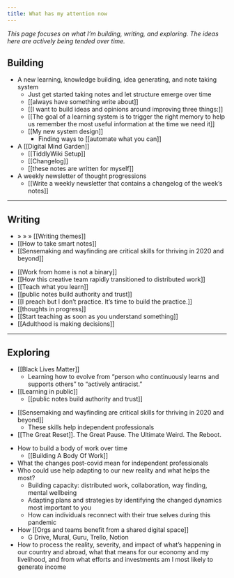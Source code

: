 ```yaml
---
title: What has my attention now
---
```

<em>This page focuses on what I’m building, writing, and exploring. The ideas here are actively being tended over time.</em>

## Building
* A new learning, knowledge building, idea generating, and note taking system
	* Just get started taking notes and let structure emerge over time
	* [[always have something write about]]
	* [[I want to build ideas and opinions around improving three things:]]
	* [[The goal of a learning system is to trigger the right memory to help us remember the most useful information at the time we need it]]
	* [[My new system design]]
		* Finding ways to [[automate what you can]]
* A [[Digital Mind Garden]]
	* [[TiddlyWiki Setup]]
	* [[Changelog]]
	* [[these notes are written for myself]]
* A weekly newsletter of thought progressions
	* [[Write a weekly newsletter that contains a changelog of the week’s notes]]
- - - -
## Writing
* » » »  [[Writing themes]]
* [[How to take smart notes]]
* [[Sensemaking and wayfinding are critical skills for thriving in 2020 and beyond]]
- [[Work from home is not a binary]]
- [[How this creative team rapidly transitioned to distributed work]]
- [[Teach what you learn]]
- [[public notes build authority and trust]]
- [[I preach but I don’t practice. It’s time to build the practice.]]
- [[thoughts in progress]]
- [[Start teaching as soon as you understand something]]
- [[Adulthood is making decisions]]
- - - -
## Exploring
- [[Black Lives Matter]]
	- Learning how to evolve from “person who continuously learns and supports others” to “actively antiracist.”
- [[Learning in public]]
	- [[public notes build authority and trust]]
* [[Sensemaking and wayfinding are critical skills for thriving in 2020 and beyond]]
	* These skills help independent professionals
* [[The Great Reset]]. The Great Pause. The Ultimate Weird. The Reboot.
- How to build a body of work over time
	- [[Building A Body Of Work]]
- What the changes post-covid mean for independent professionals
- Who could use help adapting to our new reality and what helps the most?
	- Building capacity: distributed work, collaboration, way finding, mental wellbeing
	- Adapting plans and strategies by identifying the changed dynamics most important to you
	- How can individuals reconnect with their true selves during this pandemic
- How [[Orgs and teams benefit from a shared digital space]]
	- G Drive, Mural, Guru, Trello, Notion
- How to process the reality, severity, and impact of what’s happening in our country and abroad, what that means for our economy and my livelihood, and from what efforts and investments am I most likely to generate income
